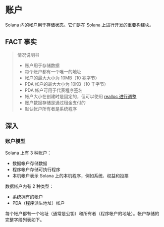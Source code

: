 # 账户

Solana 内的帐户用于存储状态。它们是在 Solana 上进行开发的重要构建块。

## FACT 事实

> 情况说明书
>
> - 账户用于存储数据
> - 每个账户都有一个唯一的地址
> - 帐户的最大大小为 10MB（10 兆字节）
> - PDA 帐户的最大大小为 10KB（10 千字节）
> - PDA 帐户可用于代表程序签名
> - 帐户大小在创建时是固定的，但可以使用 [realloc 进行调整](https://solanacookbook.com/references/programs.html#how-to-read-multiple-instructions-from-a-transaction)
> - 账户数据存储是通过租金支付的
> - 默认帐户所有者是系统程序

## 深入

### 账户模型

Solana 上有 3 种账户：

- 数据帐户存储数据
- 程序帐户存储可执行程序
- 本机帐户表示 Solana 上的本机程序，例如系统、权益和投票

数据帐户内有 2 种类型：

- 系统拥有的帐户
- PDA（程序派生地址）帐户

每个帐户都有一个地址（通常是公钥）和所有者（程序帐户的地址）。帐户存储的完整字段列表如下。
